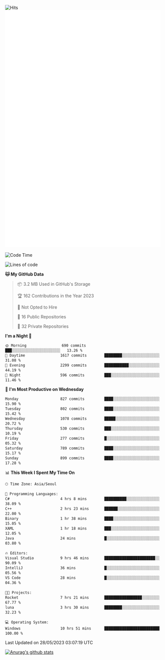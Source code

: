 ![Hits](https://hits.seeyoufarm.com/api/count/incr/badge.svg?url=https%3A%2F%2Fgithub.com%2Fkokose1234&count_bg=%2379C83D&title_bg=%23555555&icon=apple.svg&icon_color=%23E7E7E7&title=hits&edge_flat=false)
<br/>
![Metrics](https://github.com/kokose1234/kokose1234/blob/main/github-metrics.svg)

<!--START_SECTION:waka-->
![Code Time](http://img.shields.io/badge/Code%20Time-870%20hrs%2026%20mins-blue)

![Lines of code](https://img.shields.io/badge/From%20Hello%20World%20I%27ve%20Written-19.5%20million%20lines%20of%20code-blue)

**🐱 My GitHub Data** 

> 📦 3.2 MB Used in GitHub's Storage 
 > 
> 🏆 162 Contributions in the Year 2023
 > 
> 🚫 Not Opted to Hire
 > 
> 📜 16 Public Repositories 
 > 
> 🔑 32 Private Repositories 
 > 
**I'm a Night 🦉** 

```text
🌞 Morning                690 commits         ███░░░░░░░░░░░░░░░░░░░░░░   13.26 % 
🌆 Daytime                1617 commits        ████████░░░░░░░░░░░░░░░░░   31.08 % 
🌃 Evening                2299 commits        ███████████░░░░░░░░░░░░░░   44.19 % 
🌙 Night                  596 commits         ███░░░░░░░░░░░░░░░░░░░░░░   11.46 % 
```
📅 **I'm Most Productive on Wednesday** 

```text
Monday                   827 commits         ████░░░░░░░░░░░░░░░░░░░░░   15.90 % 
Tuesday                  802 commits         ████░░░░░░░░░░░░░░░░░░░░░   15.42 % 
Wednesday                1078 commits        █████░░░░░░░░░░░░░░░░░░░░   20.72 % 
Thursday                 530 commits         ███░░░░░░░░░░░░░░░░░░░░░░   10.19 % 
Friday                   277 commits         █░░░░░░░░░░░░░░░░░░░░░░░░   05.32 % 
Saturday                 789 commits         ████░░░░░░░░░░░░░░░░░░░░░   15.17 % 
Sunday                   899 commits         ████░░░░░░░░░░░░░░░░░░░░░   17.28 % 
```


📊 **This Week I Spent My Time On** 

```text
🕑︎ Time Zone: Asia/Seoul

💬 Programming Languages: 
C#                       4 hrs 8 mins        ██████████░░░░░░░░░░░░░░░   38.09 % 
C++                      2 hrs 23 mins       ██████░░░░░░░░░░░░░░░░░░░   22.00 % 
Binary                   1 hr 38 mins        ████░░░░░░░░░░░░░░░░░░░░░   15.05 % 
XAML                     1 hr 18 mins        ███░░░░░░░░░░░░░░░░░░░░░░   12.05 % 
Java                     24 mins             █░░░░░░░░░░░░░░░░░░░░░░░░   03.80 % 

🔥 Editors: 
Visual Studio            9 hrs 46 mins       ███████████████████████░░   90.09 % 
IntelliJ                 36 mins             █░░░░░░░░░░░░░░░░░░░░░░░░   05.56 % 
VS Code                  28 mins             █░░░░░░░░░░░░░░░░░░░░░░░░   04.36 % 

🐱‍💻 Projects: 
Rocket                   7 hrs 21 mins       █████████████████░░░░░░░░   67.77 % 
luna                     3 hrs 30 mins       ████████░░░░░░░░░░░░░░░░░   32.23 % 

💻 Operating System: 
Windows                  10 hrs 51 mins      █████████████████████████   100.00 % 
```


 Last Updated on 28/05/2023 03:07:19 UTC
<!--END_SECTION:waka-->

[![Anurag's github stats](https://github-readme-stats.vercel.app/api?username=kokose1234&theme=dracula)](https://github.com/anuraghazra/github-readme-stats)



	
